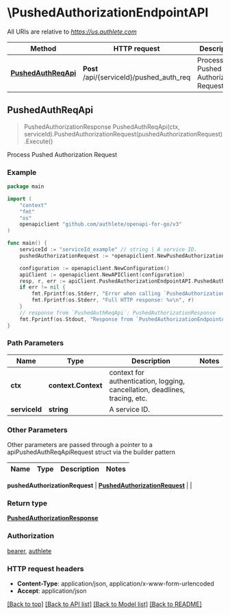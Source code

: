 # \PushedAuthorizationEndpointAPI

All URIs are relative to *https://us.authlete.com*

Method | HTTP request | Description
------------- | ------------- | -------------
[**PushedAuthReqApi**](PushedAuthorizationEndpointAPI.md#PushedAuthReqApi) | **Post** /api/{serviceId}/pushed_auth_req | Process Pushed Authorization Request



## PushedAuthReqApi

> PushedAuthorizationResponse PushedAuthReqApi(ctx, serviceId).PushedAuthorizationRequest(pushedAuthorizationRequest).Execute()

Process Pushed Authorization Request



### Example

```go
package main

import (
	"context"
	"fmt"
	"os"
	openapiclient "github.com/authlete/openapi-for-go/v3"
)

func main() {
	serviceId := "serviceId_example" // string | A service ID.
	pushedAuthorizationRequest := *openapiclient.NewPushedAuthorizationRequest("Parameters_example") // PushedAuthorizationRequest | 

	configuration := openapiclient.NewConfiguration()
	apiClient := openapiclient.NewAPIClient(configuration)
	resp, r, err := apiClient.PushedAuthorizationEndpointAPI.PushedAuthReqApi(context.Background(), serviceId).PushedAuthorizationRequest(pushedAuthorizationRequest).Execute()
	if err != nil {
		fmt.Fprintf(os.Stderr, "Error when calling `PushedAuthorizationEndpointAPI.PushedAuthReqApi``: %v\n", err)
		fmt.Fprintf(os.Stderr, "Full HTTP response: %v\n", r)
	}
	// response from `PushedAuthReqApi`: PushedAuthorizationResponse
	fmt.Fprintf(os.Stdout, "Response from `PushedAuthorizationEndpointAPI.PushedAuthReqApi`: %v\n", resp)
}
```

### Path Parameters


Name | Type | Description  | Notes
------------- | ------------- | ------------- | -------------
**ctx** | **context.Context** | context for authentication, logging, cancellation, deadlines, tracing, etc.
**serviceId** | **string** | A service ID. | 

### Other Parameters

Other parameters are passed through a pointer to a apiPushedAuthReqApiRequest struct via the builder pattern


Name | Type | Description  | Notes
------------- | ------------- | ------------- | -------------

 **pushedAuthorizationRequest** | [**PushedAuthorizationRequest**](PushedAuthorizationRequest.md) |  | 

### Return type

[**PushedAuthorizationResponse**](PushedAuthorizationResponse.md)

### Authorization

[bearer](../README.md#bearer), [authlete](../README.md#authlete)

### HTTP request headers

- **Content-Type**: application/json, application/x-www-form-urlencoded
- **Accept**: application/json

[[Back to top]](#) [[Back to API list]](../README.md#documentation-for-api-endpoints)
[[Back to Model list]](../README.md#documentation-for-models)
[[Back to README]](../README.md)

